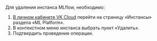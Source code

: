 Для удаления инстанса MLflow, необходимо:

1.  [В личном кабинете VK Cloud](https://msk.cloud.vk.com/app/services/infra/servers/) перейти на страницу «Инстансы» раздела «ML Platform».
2.  В контекстном меню инстанса выбрать пункт «Удалить».
3.  Подтвердить проведение операции.
